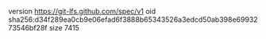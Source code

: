 version https://git-lfs.github.com/spec/v1
oid sha256:d34f289ea0cb9e06efad6f3888b65343526a3edcd50ab398e6993273546bf28f
size 7415
